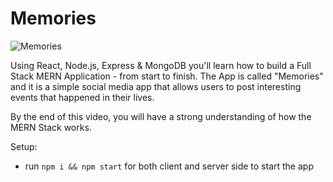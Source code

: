 # Memories

![Memories](https://i.ibb.co/Z8Y0CJv/Screenshot-2020-10-30-at-11-10-04.png)



Using React, Node.js, Express & MongoDB you'll learn how to build a Full Stack MERN Application - from start to finish. The App is called "Memories" and it is a simple social media app that allows users to post interesting events that happened in their lives.

By the end of this video, you will have a strong understanding of how the MERN Stack works.


Setup:
- run ```npm i && npm start``` for both client and server side to start the app
